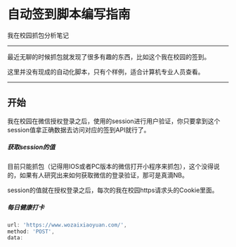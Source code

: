 # 自动签到脚本编写指南

我在校园抓包分析笔记

------

最近无聊的时候抓包就发现了很多有趣的东西，比如这个我在校园的签到。

这里并没有现成的自动化脚本，只有个样例，适合计算机专业人员查看。

-------

## 开始

我在校园在微信授权登录之后，使用的session进行用户验证，你只要拿到这个session值拿正确数据去访问对应的签到API就行了。

##### 获取session的值

目前只能抓包（记得用IOS或者PC版本的微信打开小程序来抓包），这个没得说的，如果有人研究出来如何获取微信的登录验证，那可是真滴NB。

session的值就在授权登录之后，每次的我在校园https请求头的Cookie里面。

##### 每日健康打卡

``` javascript
url: 'https://www.wozaixiaoyuan.com/',
method: 'POST',
data: 
```
